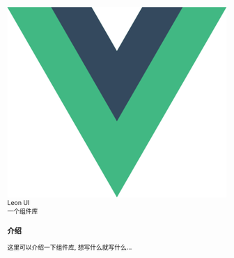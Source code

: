 <div class="varlet-introduce">
  <div class="varlet-introduce__row">
    <img class="varlet-introduce__image" src="../public/logo.svg" />
    <div class="varlet-introduce__name">Leon UI</div>  
  </div>
  <div class="varlet-introduce__des">一个组件库</div>
</div>

### 介绍

这里可以介绍一下组件库, 想写什么就写什么...